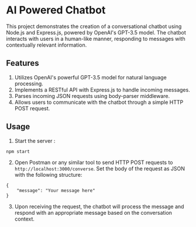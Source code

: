 # AI Powered Chatbot 

This project demonstrates the creation of a conversational chatbot using Node.js and Express.js, powered by OpenAI's GPT-3.5 model. The chatbot interacts with users in a human-like manner, responding to messages with contextually relevant information.

## Features
1. Utilizes OpenAI's powerful GPT-3.5 model for natural language processing.
2. Implements a RESTful API with Express.js to handle incoming messages.
3. Parses incoming JSON requests using body-parser middleware.
4. Allows users to communicate with the chatbot through a simple HTTP POST request.

## Usage
1. Start the server : 

`npm start`

2. Open Postman or any similar tool to send HTTP POST requests to `http://localhost:3000/converse`. Set the body of the request as JSON with the following structure:

```
{
    "message": "Your message here"
}
```

3. Upon receiving the request, the chatbot will process the message and respond with an appropriate message based on the conversation context.